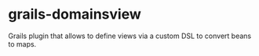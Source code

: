 grails-domainsview
==================

Grails plugin that allows to define views via a custom DSL to convert beans to maps.